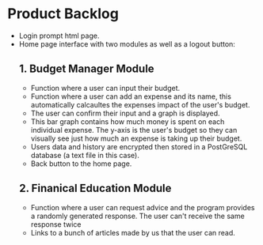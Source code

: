 # Product Backlog
- Login prompt html page.
- Home page interface with two modules as well as a logout button:
  ## 1. Budget Manager Module
  - Function where a user can input their budget.
  - Function where a user can add an expense and its name, this automatically calcaultes the expenses impact of the user's budget.
  - The user can confirm their input and a graph is displayed.
  - This bar graph contains how much money is spent on each individual expense. The y-axis is the user's budget so they can visually see just how much an expense is taking up their budget.
  - Users data and history are encrypted then stored in a  PostGreSQL database (a text file in this case).
  - Back button to the home page.
  ## 2. Finanical Education Module
  - Function where a user can request advice and the program provides a randomly generated response. The user can't receive the same response twice
  - Links to a bunch of articles made by us that the user can read.

